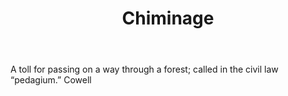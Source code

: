 ---
title: Chiminage
letter: C
permalink: "/definitions/bld-chiminage.html"
body: A toll for passing on a way through a forest; called in the civil law “pedagium.”
  Cowell
published_at: '2018-07-07'
source: Black's Law Dictionary 2nd Ed (1910)
layout: post
---